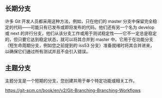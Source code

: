## 长期分支

许多 Git 开发人员都采用这种方法，例如，只在他们的 master 分支中保留完全稳定的代码——可能只有已发布或即将发布的代码。他们还有另一个名为 develop 或 next 的并行分支，他们从该分支工作或用于测试稳定性——它不一定总是稳定的，但只要它达到稳定状态，就可以将其合并到 master 中。它用于在功能分支（短生命周期分支，例如您之前提到的 iss53 分支）准备就绪时将其合并进来，以确保它们通过所有测试并且不会引入错误。

## 主题分支

主题分支是一个短期的分支，您创建并用于单个特定功能或相关工作。

https://git-scm.cn/book/en/v2/Git-Branching-Branching-Workflows

